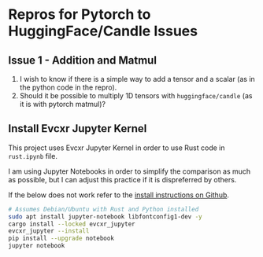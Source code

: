 # Repros for Pytorch to HuggingFace/**Candle** Issues

## Issue 1 - Addition and Matmul


1. I wish to know if there is a simple way to add a tensor and a scalar (as in the python code in the repro).
1. Should it be possible to multiply 1D tensors with `huggingface/candle` (as it is with pytorch matmul)?

## Install Evcxr Jupyter Kernel

This project uses Evcxr Jupyter Kernel in order to use Rust code in `rust.ipynb` file.

I am using Jupyter Notebooks in order to simplify the comparison as much as possible, but I can adjust this practice if it is dispreferred by others.

If the below does not work refer to the [install instructions on Github](https://github.com/evcxr/evcxr/tree/main/evcxr_jupyter).

```sh
# Assumes Debian/Ubuntu with Rust and Python installed
sudo apt install jupyter-notebook libfontconfig1-dev -y
cargo install --locked evcxr_jupyter
evcxr_jupyter --install
pip install --upgrade notebook
jupyter notebook
```